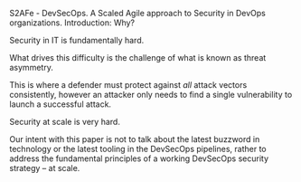 S2AFe - DevSecOps. 
A Scaled Agile approach to Security in DevOps organizations.
Introduction: Why?

Security in IT is fundamentally hard. 

What drives this difficulty is the challenge of what is known as threat asymmetry. 

This is where a defender must protect against *all* attack vectors consistently, however an attacker only needs to find a single vulnerability to launch a successful attack.

Security at scale is very hard.

Our intent with this paper is not to talk about the latest buzzword in technology or the latest tooling in the DevSecOps pipelines, rather to address the fundamental principles of a working DevSecOps security strategy – at scale.

